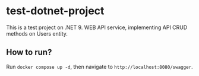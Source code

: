 # test-dotnet-project
This is a test project on .NET 9. WEB API service, implementing API CRUD methods on Users entity.
## How to run?
Run `docker compose up -d`, then navigate to `http://localhost:8080/swagger`.
